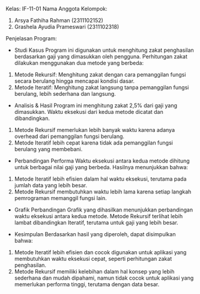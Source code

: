 Kelas: IF-11-01
Nama Anggota Kelompok:

1. Arsya Fathiha Rahman (2311102152)
2. Grashela Ayudia Prameswari (2311102318)

 Penjelasan Program:

- Studi Kasus
Program ini digunakan untuk menghitung zakat penghasilan berdasarkan gaji yang dimasukkan oleh pengguna. Perhitungan zakat dilakukan menggunakan dua metode yang berbeda:
1.	Metode Rekursif: Menghitung zakat dengan cara pemanggilan fungsi secara berulang hingga mencapai kondisi dasar.
2.	Metode Iteratif: Menghitung zakat langsung tanpa pemanggilan fungsi berulang, lebih sederhana dan langsung.

- Analisis & Hasil
Program ini menghitung zakat 2,5% dari gaji yang dimasukkan. Waktu eksekusi dari kedua metode dicatat dan dibandingkan.
1. Metode Rekursif memerlukan lebih banyak waktu karena adanya overhead dari pemanggilan fungsi berulang.
2. Metode Iteratif lebih cepat karena tidak ada pemanggilan fungsi berulang yang membebani.

- Perbandingan Performa
Waktu eksekusi antara kedua metode dihitung untuk berbagai nilai gaji yang berbeda. Hasilnya menunjukkan bahwa:
1. Metode Iteratif lebih efisien dalam hal waktu eksekusi, terutama pada jumlah data yang lebih besar.
2. Metode Rekursif membutuhkan waktu lebih lama karena setiap langkah pemrograman memanggil fungsi lain.

- Grafik Perbandingan
Grafik yang dihasilkan menunjukkan perbandingan waktu eksekusi antara kedua metode. Metode Rekursif terlihat lebih lambat dibandingkan Iteratif, terutama untuk gaji yang lebih besar.

- Kesimpulan
Berdasarkan hasil yang diperoleh, dapat disimpulkan bahwa:
1. Metode Iteratif lebih efisien dan cocok digunakan untuk aplikasi yang membutuhkan waktu eksekusi cepat, seperti perhitungan zakat penghasilan.
2. Metode Rekursif memiliki kelebihan dalam hal konsep yang lebih sederhana dan mudah dipahami, namun tidak cocok untuk aplikasi yang memerlukan performa tinggi, terutama dengan data besar.

